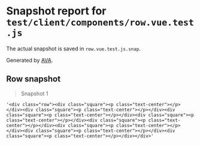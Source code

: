 # Snapshot report for `test/client/components/row.vue.test.js`

The actual snapshot is saved in `row.vue.test.js.snap`.

Generated by [AVA](https://ava.li).

## Row snapshot

> Snapshot 1

    '<div class="row"><div class="square"><p class="text-center"></p></div><div class="square"><p class="text-center"></p></div><div class="square"><p class="text-center"></p></div><div class="square"><p class="text-center"></p></div><div class="square"><p class="text-center"></p></div><div class="square"><p class="text-center"></p></div><div class="square"><p class="text-center"></p></div><div class="square"><p class="text-center"></p></div></div>'

